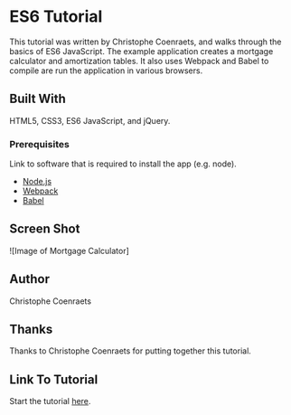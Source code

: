 # ES6 Tutorial

This tutorial was written by Christophe Coenraets, and walks through the basics of ES6 JavaScript. The example application creates a mortgage calculator and amortization tables. It also uses Webpack and Babel to compile are run the application in various browsers.

## Built With

HTML5, CSS3, ES6 JavaScript, and jQuery.

### Prerequisites

Link to software that is required to install the app (e.g. node).

- [Node.js](https://nodejs.org/en/)
- [Webpack](https://webpack.js.org/)
- [Babel](https://babeljs.io/)

## Screen Shot

![Image of Mortgage Calculator]

## Author

Christophe Coenraets

## Thanks

Thanks to Christophe Coenraets for putting together this tutorial.

## Link To Tutorial

Start the tutorial [here](http://ccoenraets.github.io/es6-tutorial).